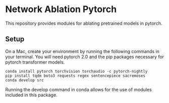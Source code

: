 # Network Ablation Pytorch

This repository provides modules for ablating pretrained models in pytorch.

## Setup
On a Mac, create your environment by running the following commands in your terminal. You will need pytorch 2.0 and the pip packages necessary for pytorch transformer models.

```
conda install pytorch torchvision torchaudio -c pytorch-nightly
pip install tqdm boto3 requests regex sentencepiece sacremoses
conda develop src
```
Running the develop command in conda allows for the use of modules included in this package.
